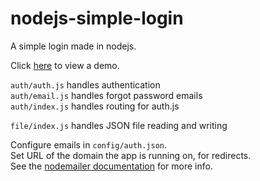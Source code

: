 # nodejs-simple-login
A simple login made in nodejs.

Click [here](http://maartin0.ddns.net/) to view a demo.

`auth/auth.js` handles authentication<br>
`auth/email.js` handles forgot password emails<br>
`auth/index.js` handles routing for auth.js

`file/index.js` handles JSON file reading and writing

Configure emails in `config/auth.json`. <br>
Set URL of the domain the app is running on, for redirects.<br>
See the [nodemailer documentation](https://nodemailer.com/smtp/) for more info.
